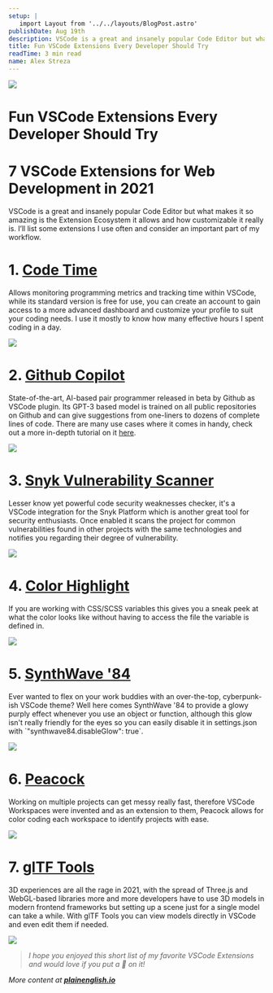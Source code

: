```yaml
---
setup: |
   import Layout from '../../layouts/BlogPost.astro'
publishDate: Aug 19th
description: VSCode is a great and insanely popular Code Editor but what makes it so amazing is the Extension Ecosystem it allows and how customizable it really is. I’ll list some extensions I use often and…
title: Fun VSCode Extensions Every Developer Should Try
readTime: 3 min read
name: Alex Streza
---
```

![](https://miro.medium.com/max/1400/0*VX5O8WNv6ux3k2r2)

Fun VSCode Extensions Every Developer Should Try
================================================

7 VSCode Extensions for Web Development in 2021
===============================================

VSCode is a great and insanely popular Code Editor but what makes it so amazing is the Extension Ecosystem it allows and how customizable it really is. I’ll list some extensions I use often and consider an important part of my workflow.

1\. [Code Time](https://marketplace.visualstudio.com/items?itemName=softwaredotcom.swdc-vscode)
===============================================================================================

Allows monitoring programming metrics and tracking time within VSCode, while its standard version is free for use, you can create an account to gain access to a more advanced dashboard and customize your profile to suit your coding needs. I use it mostly to know how many effective hours I spent coding in a day.

![](https://miro.medium.com/max/1400/0*sc3xcmp5f14VHB0C)

2\. [Github Copilot](https://marketplace.visualstudio.com/items?itemName=GitHub.copilot)
========================================================================================

State-of-the-art, AI-based pair programmer released in beta by Github as VSCode plugin. Its GPT-3 based model is trained on all public repositories on Github and can give suggestions from one-liners to dozens of complete lines of code. There are many use cases where it comes in handy, check out a more in-depth tutorial on it [here](https://alexstreza.hashnode.dev/master-github-copilot).

![](https://miro.medium.com/max/1400/0*5RW76_7YHPjQR86j)

3\. [Snyk Vulnerability Scanner](https://marketplace.visualstudio.com/items?itemName=snyk-security.snyk-vulnerability-scanner)
==============================================================================================================================

Lesser know yet powerful code security weaknesses checker, it's a VSCode integration for the Snyk Platform which is another great tool for security enthusiasts. Once enabled it scans the project for common vulnerabilities found in other projects with the same technologies and notifies you regarding their degree of vulnerability.

![](https://miro.medium.com/max/1400/0*dY4mcFoTAigwjCWl)

4\. [Color Highlight](https://marketplace.visualstudio.com/items?itemName=naumovs.color-highlight)
==================================================================================================

If you are working with CSS/SCSS variables this gives you a sneak peek at what the color looks like without having to access the file the variable is defined in.

![](https://miro.medium.com/max/1400/0*fBBXNa5-4o9knOen)

5\. [SynthWave '84](https://marketplace.visualstudio.com/items?itemName=RobbOwen.synthwave-vscode)
==================================================================================================

Ever wanted to flex on your work buddies with an over-the-top, cyberpunk-ish VSCode theme? Well here comes SynthWave '84 to provide a glowy purply effect whenever you use an object or function, although this glow isn't really friendly for the eyes so you can easily disable it in settings.json with \`"synthwave84.disableGlow": true\`.

![](https://miro.medium.com/max/1400/0*3bV8MMKVKDzHIJvP)

6\. [Peacock](https://marketplace.visualstudio.com/items?itemName=johnpapa.vscode-peacock)
==========================================================================================

Working on multiple projects can get messy really fast, therefore VSCode Workspaces were invented and as an extension to them, Peacock allows for color coding each workspace to identify projects with ease.

![](https://miro.medium.com/max/1400/0*kMEQGRdVdErAbD-T)

7\. [glTF Tools](https://marketplace.visualstudio.com/items?itemName=cesium.gltf-vscode)
========================================================================================

3D experiences are all the rage in 2021, with the spread of Three.js and WebGL-based libraries more and more developers have to use 3D models in modern frontend frameworks but setting up a scene just for a single model can take a while. With glTF Tools you can view models directly in VSCode and even edit them if needed.

![](https://miro.medium.com/max/1400/0*4OkxdmDSpj6gGEDv)

> _I hope you enjoyed this short list of my favorite VSCode Extensions and would love if you put a 💜 on it!_

_More content at_ [**_plainenglish.io_**](http://plainenglish.io/)